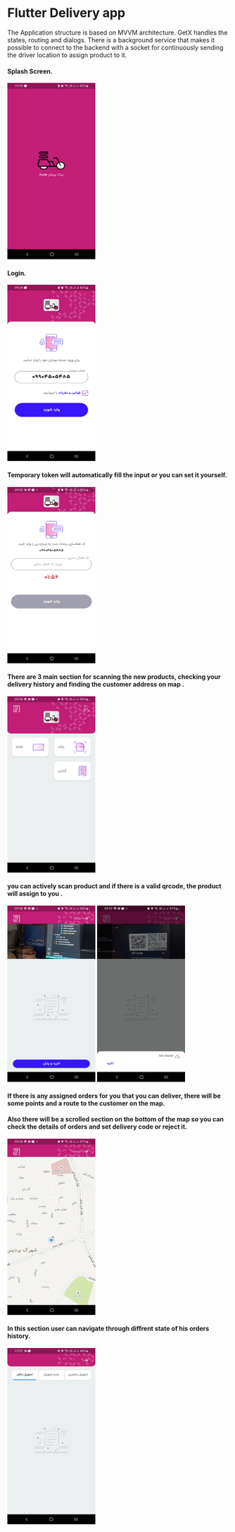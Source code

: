 # Flutter Delivery app

The Application structure is based on MVVM architecture.
GetX handles the states, routing and dialogs.
There is a background service that makes it possible to connect to the backend with a socket for continuously sending the driver location to assign product to it.

<!-- <div style="width:500px;display:flex;justify-content:center">  -->
<!-- </div>  -->
<h4>Splash Screen.</h4>
<img  src="https://github.com/ir-tec/atra_driver_ScreenShots/blob/main/Splash_Screen.jpg" data-canonical-src="https://github.com/ir-tec/atra_driver_ScreenShots/blob/main/Splash_Screen.jpg" width="200" height="400" />
<h4>Login.</h4>
<img  src="https://github.com/ir-tec/atra_driver_ScreenShots/blob/main/login.jpg" data-canonical-src="https://github.com/ir-tec/atra_driver_ScreenShots/blob/main/login.jpg" width="200" height="400" />
<h4>Temporary token will automatically fill the input or you can set it yourself.</h4>
<img  src="https://github.com/ir-tec/atra_driver_ScreenShots/blob/main/token.jpg" data-canonical-src="https://github.com/ir-tec/atra_driver_ScreenShots/blob/main/token.jpg" width="200" height="400" />

<h4>There are 3 main section for scanning the new products, checking your delivery history and finding the customer address on map  .</h4>
<img  src="https://github.com/ir-tec/atra_driver_ScreenShots/blob/main/home.jpg" data-canonical-src="https://github.com/ir-tec/atra_driver_ScreenShots/blob/main/home.jpg" width="200" height="400" />
<h4>you can actively scan product and if there is a valid qrcode, the product will assign to you .</h4> 
<div>
<img  src="https://github.com/ir-tec/atra_driver_ScreenShots/blob/main/scan_qrcode_1.jpg" data-canonical-src="https://github.com/ir-tec/atra_driver_ScreenShots/blob/main/scan_qrcode_1.jpg" width="200" height="400" />
<img  src="https://github.com/ir-tec/atra_driver_ScreenShots/blob/main/fail to scan.jpg" data-canonical-src="https://github.com/ir-tec/atra_driver_ScreenShots/blob/main/fail to scan.jpg" width="200" height="400" />
</div>

<h4>If there is any assigned orders for you that you can deliver, there will be some points and a route to the customer on the map.</h4>
<h4>Also there will be a scrolled section on the bottom of the map so you can check the details of orders and set delivery code or reject it.</h4>
<img  src="https://github.com/ir-tec/atra_driver_ScreenShots/blob/main/map.jpg" data-canonical-src="https://github.com/ir-tec/atra_driver_ScreenShots/blob/main/map.jpg" width="200" height="400" />
<h4>In this section user can navigate through  diffrent state of his orders history.</h4>
<img  src="https://github.com/ir-tec/atra_driver_ScreenShots/blob/main/records.jpg" data-canonical-src="https://github.com/ir-tec/atra_driver_ScreenShots/blob/main/records.jpg" width="200" height="400" />
